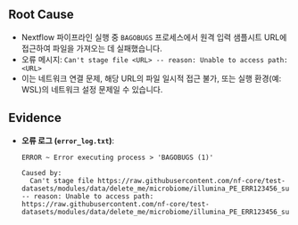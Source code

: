 ## Root Cause
- Nextflow 파이프라인 실행 중 `BAGOBUGS` 프로세스에서 원격 입력 샘플시트 URL에 접근하여 파일을 가져오는 데 실패했습니다.
- 오류 메시지: `Can't stage file <URL> -- reason: Unable to access path: <URL>`
- 이는 네트워크 연결 문제, 해당 URL의 파일 일시적 접근 불가, 또는 실행 환경(예: WSL)의 네트워크 설정 문제일 수 있습니다.

## Evidence
- **오류 로그 (`error_log.txt`)**:
  ```
  ERROR ~ Error executing process > 'BAGOBUGS (1)'

  Caused by:
    Can't stage file https://raw.githubusercontent.com/nf-core/test-datasets/modules/data/delete_me/microbiome/illumina_PE_ERR123456_subset.csv -- reason: Unable to access path: https://raw.githubusercontent.com/nf-core/test-datasets/modules/data/delete_me/microbiome/illumina_PE_ERR123456_subset.csv
  ``` 